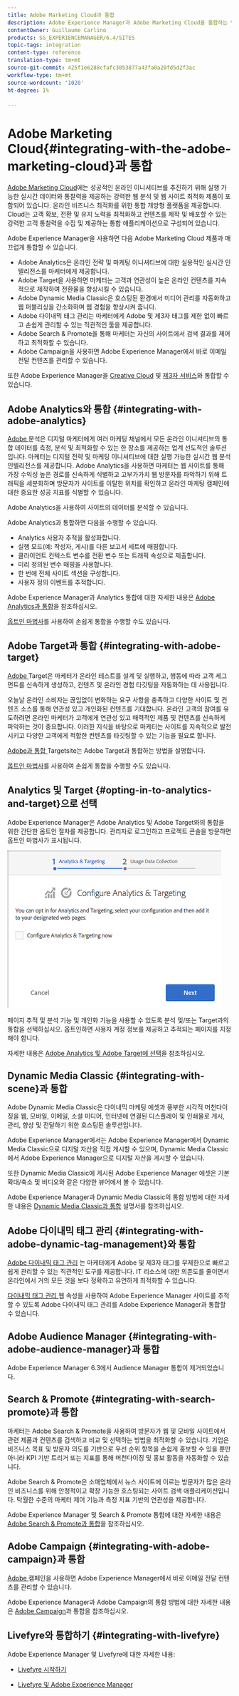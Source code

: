 ```yaml
---
title: Adobe Marketing Cloud과 통합
description: Adobe Experience Manager과 Adobe Marketing Cloud을 통합하는 방법을 살펴보십시오.
contentOwner: Guillaume Carlino
products: SG_EXPERIENCEMANAGER/6.4/SITES
topic-tags: integration
content-type: reference
translation-type: tm+mt
source-git-commit: 425f1e6288cfafc3053877a43fa0a20fd5d2f3ac
workflow-type: tm+mt
source-wordcount: '1020'
ht-degree: 1%

---
```



# Adobe Marketing Cloud{#integrating-with-the-adobe-marketing-cloud}과 통합

[Adobe Marketing Cloud](https://www.adobe.com/solutions/digital-marketing.html)에는 성공적인 온라인 이니셔티브를 추진하기 위해 실행 가능한 실시간 데이터와 통찰력을 제공하는 강력한 웹 분석 및 웹 사이트 최적화 제품이 포함되어 있습니다. 온라인 비즈니스 최적화를 위한 통합 개방형 플랫폼을 제공합니다. Cloud는 고객 확보, 전환 및 유지 노력을 최적화하고 컨텐츠를 제작 및 배포할 수 있는 강력한 고객 통찰력을 수집 및 제공하는 통합 애플리케이션으로 구성되어 있습니다.

Adobe Experience Manager을 사용하면 다음 Adobe Marketing Cloud 제품과 매끄럽게 통합할 수 있습니다.

* Adobe Analytics은 온라인 전략 및 마케팅 이니셔티브에 대한 실용적인 실시간 인텔리전스를 마케터에게 제공합니다.
* Adobe Target을 사용하면 마케터는 고객과 연관성이 높은 온라인 컨텐츠를 지속적으로 제작하여 전환율을 향상시킬 수 있습니다.
* Adobe Dynamic Media Classic은 호스팅된 환경에서 미디어 관리를 자동화하고 웹 퍼블리싱을 간소화하며 웹 경험을 향상시켜 줍니다.
* Adobe 다이내믹 태그 관리는 마케터에게 Adobe 및 제3자 태그를 제한 없이 빠르고 손쉽게 관리할 수 있는 직관적인 툴을 제공합니다.
* Adobe Search &amp; Promote을 통해 마케터는 자신의 사이트에서 검색 결과를 제어하고 최적화할 수 있습니다.
* Adobe Campaign을 사용하면 Adobe Experience Manager에서 바로 이메일 전달 컨텐츠를 관리할 수 있습니다.

또한 Adobe Experience Manager을 [Creative Cloud](/help/assets/aem-cc-integration-best-practices.md) 및 [제3자 서비스](/help/sites-administering/third-party-services.md)와 통합할 수 있습니다.

## Adobe Analytics와 통합 {#integrating-with-adobe-analytics}

[Adobe ](https://www.omniture.com/en/products/analytics/sitecatalyst) 분석은 디지털 마케터에게 여러 마케팅 채널에서 모든 온라인 이니셔티브의 통합 데이터를 측정, 분석 및 최적화할 수 있는 한 장소를 제공하는 업계 선도적인 솔루션입니다. 마케터는 디지털 전략 및 마케팅 이니셔티브에 대한 실행 가능한 실시간 웹 분석 인텔리전스를 제공합니다. Adobe Analytics을 사용하면 마케터는 웹 사이트를 통해 가장 수익성 높은 경로를 신속하게 식별하고 고부가가치 웹 방문자를 파악하기 위해 트래픽을 세분화하며 방문자가 사이트를 이탈한 위치를 확인하고 온라인 마케팅 캠페인에 대한 중요한 성공 지표를 식별할 수 있습니다.

Adobe Analytics을 사용하여 사이트의 데이터를 분석할 수 있습니다.

Adobe Analytics과 통합하면 다음을 수행할 수 있습니다.

* Analytics 사용자 추적을 활성화합니다.
* 실행 모드(예: 작성자, 게시)를 다른 보고서 세트에 매핑합니다.
* 클라이언트 컨텍스트 변수를 전환 변수 또는 트래픽 속성으로 제출합니다.
* 미리 정의된 변수 매핑을 사용합니다.
* 한 번에 전체 사이트 섹션을 구성합니다.
* 사용자 정의 이벤트를 추적합니다.

Adobe Experience Manager과 Analytics 통합에 대한 자세한 내용은 [Adobe Analytics과 통합](/help/sites-administering/adobeanalytics.md)을 참조하십시오.

[옵트인 마법사](/help/sites-administering/opt-in.md)를 사용하여 손쉽게 통합을 수행할 수도 있습니다.

## Adobe Target과 통합 {#integrating-with-adobe-target}

[Adobe ](https://www.omniture.com/en/products/conversion/test-and-target) Target은 마케터가 온라인 테스트를 설계 및 실행하고, 행동에 따라 고객 세그먼트를 신속하게 생성하고, 컨텐츠 및 온라인 경험 타깃팅을 자동화하는 데 사용됩니다.

오늘날 온라인 소비자는 끊임없이 변화하는 요구 사항을 충족하고 다양한 사이트 및 컨텐츠 소스를 통해 연관성 있고 개인화된 컨텐츠를 기대합니다. 온라인 고객의 참여를 유도하려면 온라인 마케터가 고객에게 연관성 있고 매력적인 제품 및 컨텐츠를 신속하게 파악하는 것이 중요합니다. 이러한 지식을 바탕으로 마케터는 사이트를 지속적으로 발전시키고 다양한 고객에게 적합한 컨텐츠를 타깃팅할 수 있는 기능을 필요로 합니다.

[Adobe과 통합 ](/help/sites-administering/target.md) Targetsite는 Adobe Target과 통합하는 방법을 설명합니다.

[옵트인 마법사](/help/sites-administering/opt-in.md)를 사용하여 손쉽게 통합을 수행할 수도 있습니다.

## Analytics 및 Target {#opting-in-to-analytics-and-target}으로 선택

Adobe Experience Manager은 Adobe Analytics 및 Adobe Target와의 통합을 위한 간단한 옵트인 절차를 제공합니다. 관리자로 로그인하고 프로젝트 콘솔을 방문하면 옵트인 마법사가 표시됩니다.

![chlimage_1-107](assets/chlimage_1-107.png)

페이지 추적 및 분석 기능 및 개인화 기능을 사용할 수 있도록 분석 및/또는 Target과의 통합을 선택하십시오. 옵트인하면 사용자 계정 정보를 제공하고 추적되는 페이지를 지정해야 합니다.

자세한 내용은 [Adobe Analytics 및 Adobe Target에 선택](/help/sites-administering/opt-in.md)을 참조하십시오.

## Dynamic Media Classic {#integrating-with-scene}과 통합

Adobe Dynamic Media Classic은 다이내믹 마케팅 에셋과 풍부한 시각적 머천다이징을 웹, 모바일, 이메일, 소셜 미디어, 인터넷에 연결된 디스플레이 및 인쇄물로 게시, 관리, 향상 및 전달하기 위한 호스팅된 솔루션입니다.

Adobe Experience Manager에서는 Adobe Experience Manager에서 Dynamic Media Classic으로 디지털 자산을 직접 게시할 수 있으며, Dynamic Media Classic에서 Adobe Experience Manager으로 디지털 자산을 게시할 수 있습니다.

또한 Dynamic Media Classic에 게시된 Adobe Experience Manager 에셋은 기본 확대/축소 및 비디오와 같은 다양한 뷰어에서 볼 수 있습니다.

Adobe Experience Manager과 Dynamic Media Classic의 통합 방법에 대한 자세한 내용은 [Dynamic Media Classic과 통합](/help/sites-administering/scene7.md) 설명서를 참조하십시오.

## Adobe 다이내믹 태그 관리 {#integrating-with-adobe-dynamic-tag-management}와 통합

[Adobe 다이내믹 태그 관리](https://www.adobe.com/solutions/digital-marketing/dynamic-tag-management.html) 는 마케터에게 Adobe 및 제3자 태그를 무제한으로 빠르고 쉽게 관리할 수 있는 직관적인 도구를 제공합니다. IT 리소스에 대한 의존도를 줄이면서 온라인에서 거의 모든 것을 보다 정확하고 유연하게 최적화할 수 있습니다.

[다이내믹 태그 관리 ](/help/sites-administering/dtm.md) 웹 속성을 사용하여 Adobe Experience Manager 사이트를 추적할 수 있도록 Adobe 다이내믹 태그 관리를 Adobe Experience Manager과 통합할 수 있습니다.

## Adobe Audience Manager {#integrating-with-adobe-audience-manager}과 통합

Adobe Experience Manager 6.3에서 Audience Manager 통합이 제거되었습니다.

## Search &amp; Promote {#integrating-with-search-promote}과 통합

마케터는 Adobe Search &amp; Promote을 사용하여 방문자가 웹 및 모바일 사이트에서 관련 제품과 컨텐츠를 검색하고 비교 및 선택하는 방법을 최적화할 수 있습니다. 기업은 비즈니스 목표 및 방문자 의도를 기반으로 우선 순위 항목을 손쉽게 홍보할 수 있을 뿐만 아니라 KPI 기반 트리거 또는 지표를 통해 머천다이징 및 홍보 활동을 자동화할 수 있습니다.

Adobe Search &amp; Promote은 소매업체에서 뉴스 사이트에 이르는 방문자가 많은 온라인 비즈니스를 위해 안정적이고 확장 가능한 호스팅되는 사이트 검색 애플리케이션입니다. 탁월한 수준의 마케터 제어 기능과 측정 지표 기반의 연관성을 제공합니다.

Adobe Experience Manager 및 Search &amp; Promote 통합에 대한 자세한 내용은 [Adobe Search &amp; Promote과 통합](/help/sites-administering/search-and-promote.md)을 참조하십시오.

## Adobe Campaign {#integrating-with-adobe-campaign}과 통합

[Adobe ](https://www.adobe.com/solutions/campaign-management.html) 캠페인을 사용하면 Adobe Experience Manager에서 바로 이메일 전달 컨텐츠를 관리할 수 있습니다.

Adobe Experience Manager과 Adobe Campaign의 통합 방법에 대한 자세한 내용은 [Adobe Campaign](/help/sites-administering/campaignstandard.md)과 통합을 참조하십시오.

## Livefyre와 통합하기 {#integrating-with-livefyre}

Adobe Experience Manager 및 Livefyre에 대한 자세한 내용:

* [Livefyre 시작하기](https://answers.livefyre.com/developers/getting-started)

* [Livefyre 및 Adobe Experience Manager](https://answers.livefyre.com/product/livefyre-for-adobe-experience-manager-aem/livefyre-for-adobe-experience-manager/)

